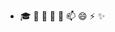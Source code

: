 - 🎓 🔭 🌱 🤔 💬 📫 😄 ⚡ ✨


<!--
**zonghui0228/zonghui0228** is a ✨ _special_ ✨ repository because its `README.md` (this file) appears on your GitHub profile.

Here are some ideas to get you started:

- 🔭 I’m currently PhD candidate in Tongji Univeristy, and interested in biomedical informatics
- 🔭 I’m currently working on ...
- 🌱 I’m currently learning ...
- 👯 I’m looking to collaborate on ...
- 🤔 I’m looking for help with ...
- 💬 Ask me about ...
- 📫 How to reach me: ...
- 😄 Pronouns: ...
- ⚡ Fun fact: ...
-->
